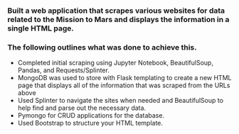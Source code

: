### Built a web application that scrapes various websites for data related to the Mission to Mars and displays the information in a single HTML page. 
### The following outlines what was done to achieve this.

- Completed initial scraping using Jupyter Notebook, BeautifulSoup, Pandas, and Requests/Splinter.
- MongoDB was used to store with Flask templating to create a new HTML page that displays all of the information that was scraped from the URLs above
- Used Splinter to navigate the sites when needed and BeautifulSoup to help find and parse out the necessary data.
- Pymongo for CRUD applications for the database. 
- Used Bootstrap to structure your HTML template.

